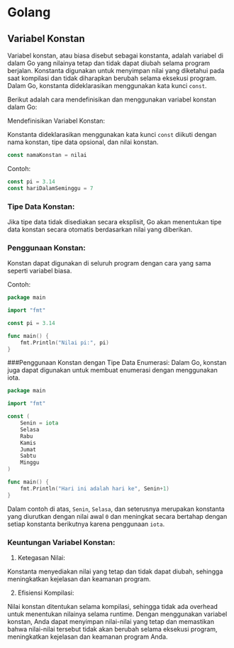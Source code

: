 # Golang
## Variabel Konstan
Variabel konstan, atau biasa disebut sebagai konstanta, adalah variabel di dalam Go yang nilainya tetap dan tidak dapat diubah selama program berjalan. Konstanta digunakan untuk menyimpan nilai yang diketahui pada saat kompilasi dan tidak diharapkan berubah selama eksekusi program. Dalam Go, konstanta dideklarasikan menggunakan kata kunci `const`.

Berikut adalah cara mendefinisikan dan menggunakan variabel konstan dalam Go:

Mendefinisikan Variabel Konstan:

Konstanta dideklarasikan menggunakan kata kunci `const` diikuti dengan nama konstan, tipe data opsional, dan nilai konstan.

```go
const namaKonstan = nilai
```

Contoh:

```go
const pi = 3.14
const hariDalamSeminggu = 7
```

### Tipe Data Konstan:

Jika tipe data tidak disediakan secara eksplisit, Go akan menentukan tipe data konstan secara otomatis berdasarkan nilai yang diberikan.

### Penggunaan Konstan:
Konstan dapat digunakan di seluruh program dengan cara yang sama seperti variabel biasa.

Contoh:

```go
package main

import "fmt"

const pi = 3.14

func main() {
    fmt.Println("Nilai pi:", pi)
}
```

###Penggunaan Konstan dengan Tipe Data Enumerasi:
Dalam Go, konstan juga dapat digunakan untuk membuat enumerasi dengan menggunakan iota.

```go
package main

import "fmt"

const (
    Senin = iota
    Selasa
    Rabu
    Kamis
    Jumat
    Sabtu
    Minggu
)

func main() {
    fmt.Println("Hari ini adalah hari ke", Senin+1)
}
```

Dalam contoh di atas, `Senin`, `Selasa`, dan seterusnya merupakan konstanta yang diurutkan dengan nilai awal `0` dan meningkat secara bertahap dengan setiap konstanta berikutnya karena penggunaan `iota`.

### Keuntungan Variabel Konstan:
1. Ketegasan Nilai: 

 Konstanta menyediakan nilai yang tetap dan tidak dapat diubah, sehingga meningkatkan kejelasan dan keamanan program.

2. Efisiensi Kompilasi: 

 Nilai konstan ditentukan selama kompilasi, sehingga tidak ada overhead untuk menentukan nilainya selama runtime.
Dengan menggunakan variabel konstan, Anda dapat menyimpan nilai-nilai yang tetap dan memastikan bahwa nilai-nilai tersebut tidak akan berubah selama eksekusi program, meningkatkan kejelasan dan keamanan program Anda.
